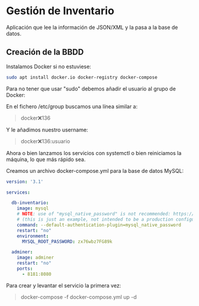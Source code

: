 # Gestión de Inventario

Aplicación que lee la información de JSON/XML y la pasa a la base de datos.

## Creación de la BBDD

Instalamos Docker si no estuviese:

```bash
sudo apt install docker.io docker-registry docker-compose 
```

Para no tener que usar "sudo" debemos añadir el usuario al grupo de Docker:

En el fichero /etc/group buscamos una línea similar a:

> docker:x:136

Y le añadimos nuestro username:

> docker:x:136:usuario

Ahora o bien lanzamos los servicios con systemctl o bien reiniciamos la máquina, lo que más rápido sea.

Creamos un archivo docker-compose.yml para la base de datos MySQL:

```yml
version: '3.1'

services:

  db-inventario:
    image: mysql
    # NOTE: use of "mysql_native_password" is not recommended: https://dev.mysql.com/doc/refman/8.0/en/upgrading-from-previous-series.html#upgrade-caching-sha2-password
    # (this is just an example, not intended to be a production configuration)
    command: --default-authentication-plugin=mysql_native_password
    restart: "no"
    environment:
      MYSQL_ROOT_PASSWORD: zx76wbz7FG89k

  adminer:
    image: adminer
    restart: "no"
    ports:
      - 8181:8080
```

Para crear y levantar el servicio la primera vez:

> docker-compose -f docker-compose.yml up -d


